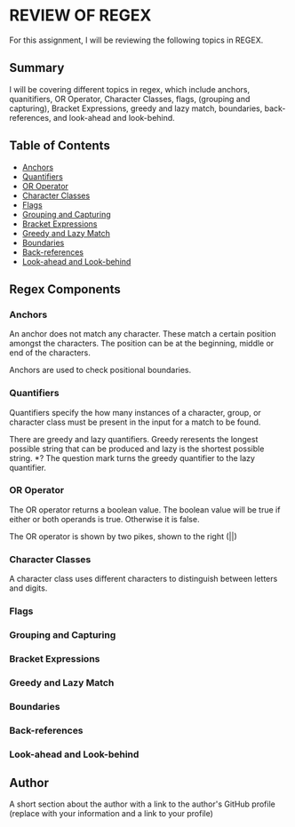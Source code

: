 # REVIEW OF REGEX

For this assignment, I will be reviewing the following topics in REGEX.

## Summary

I will be covering different topics in regex, which include anchors, quanitifiers, OR Operator, Character Classes, flags, (grouping and capturing), Bracket Expressions, greedy and lazy match, boundaries, back-references, and look-ahead and look-behind.

## Table of Contents

- [Anchors](#anchors)
- [Quantifiers](#quantifiers)
- [OR Operator](#or-operator)
- [Character Classes](#character-classes)
- [Flags](#flags)
- [Grouping and Capturing](#grouping-and-capturing)
- [Bracket Expressions](#bracket-expressions)
- [Greedy and Lazy Match](#greedy-and-lazy-match)
- [Boundaries](#boundaries)
- [Back-references](#back-references)
- [Look-ahead and Look-behind](#look-ahead-and-look-behind)

## Regex Components

### Anchors
An anchor does not match any character. These match a certain position amongst the characters. The position can be at the beginning, middle or end of the characters. 

Anchors are used to check positional boundaries.
### Quantifiers
Quantifiers specify the how many instances of a character, group, or character class must be present in the input for a match to be found.

There are greedy and lazy quantifiers. Greedy reresents the longest possible string that can be produced and lazy is the shortest possible string. *?  The question mark turns the greedy quantifier to the lazy quantifier.
### OR Operator
The OR operator returns a boolean value.  The boolean value will be true if either or both operands is true.  Otherwise it is false.

The OR operator is shown by two pikes, shown to the right (||)
### Character Classes
A character class uses different characters to distinguish between letters and digits.
### Flags

### Grouping and Capturing

### Bracket Expressions

### Greedy and Lazy Match

### Boundaries

### Back-references

### Look-ahead and Look-behind

## Author

A short section about the author with a link to the author's GitHub profile (replace with your information and a link to your profile)
